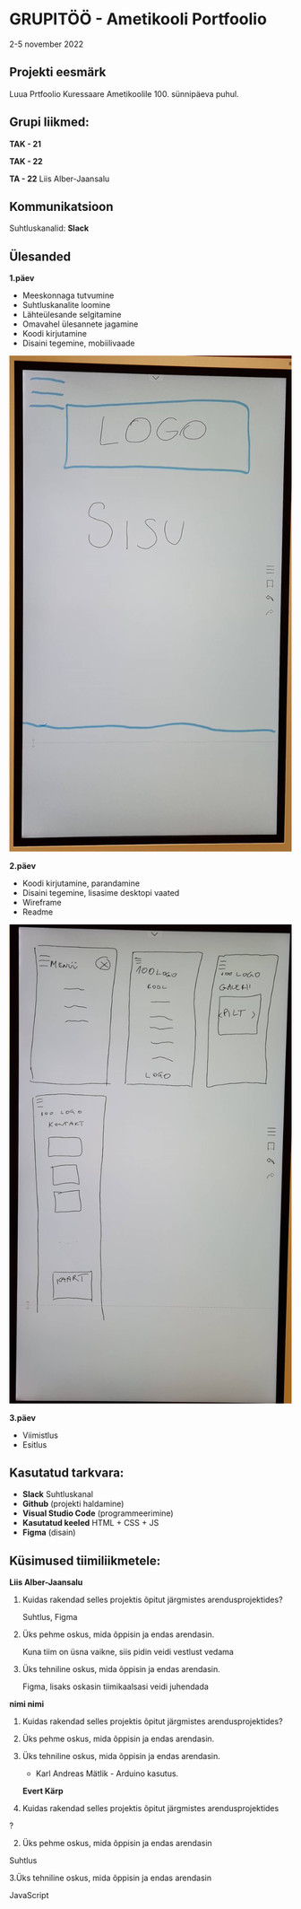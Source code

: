 # GRUPITÖÖ - Ametikooli Portfoolio
2-5 november 2022

## Projekti eesmärk
Luua Prtfoolio Kuressaare Ametikoolile 100. sünnipäeva puhul. 

## Grupi liikmed:
**TAK - 21**

**TAK - 22**

**TA - 22**
Liis Alber-Jaansalu

## Kommunikatsioon
Suhtluskanalid: 
**Slack**

## Ülesanded
**1.päev**

- Meeskonnaga tutvumine
- Suhtluskanalite loomine
- Lähteülesande selgitamine
- Omavahel ülesannete jagamine
- Koodi kirjutamine
- Disaini tegemine, mobiilivaade

![image](https://github.com/Mannicoon/Ametikool-100/blob/master/visuaal1.jpg)

**2.päev**

- Koodi kirjutamine, parandamine
- Disaini tegemine, lisasime desktopi vaated
- Wireframe
- Readme

![image](https://github.com/Mannicoon/Ametikool-100/blob/master/visuaal2.jpg)

**3.päev**

- Viimistlus
- Esitlus

## Kasutatud tarkvara:
* **Slack** Suhtluskanal 
* **Github** (projekti haldamine)
* **Visual Studio Code** (programmeerimine)
* **Kasutatud keeled** HTML + CSS + JS
* **Figma** (disain)

## Küsimused tiimiliikmetele: 

**Liis Alber-Jaansalu**

1. Kuidas rakendad selles projektis õpitut järgmistes arendusprojektides?

   Suhtlus, Figma

2. Üks pehme oskus, mida õppisin ja endas arendasin.
   
   Kuna tiim on üsna vaikne, siis pidin veidi vestlust vedama

3. Üks tehniline oskus, mida õppisin ja endas arendasin.

   Figma, lisaks oskasin tiimikaalsasi veidi juhendada
   
**nimi nimi**   
   
1. Kuidas rakendad selles projektis õpitut järgmistes arendusprojektides?

  

2. Üks pehme oskus, mida õppisin ja endas arendasin.
   
   

3. Üks tehniline oskus, mida õppisin ja endas arendasin.

 
      


   * Karl Andreas Mätlik - Arduino kasutus.
   
   **Evert Kärp**
   
1. Kuidas rakendad selles projektis õpitut järgmistes arendusprojektides

?

2. Üks pehme oskus, mida õppisin ja endas arendasin

Suhtlus

3.Üks tehniline oskus, mida õppisin ja endas arendasin

JavaScript
   
   
